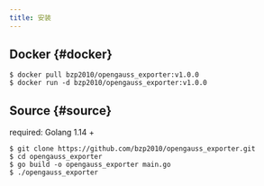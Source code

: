 ```yaml
---
title: 安装
---
```


## Docker {#docker}
```shell
$ docker pull bzp2010/opengauss_exporter:v1.0.0
$ docker run -d bzp2010/opengauss_exporter:v1.0.0
```

## Source {#source}
required: Golang 1.14 +

```shell
$ git clone https://github.com/bzp2010/opengauss_exporter.git
$ cd opengauss_exporter
$ go build -o opengauss_exporter main.go
$ ./opengauss_exporter
```
